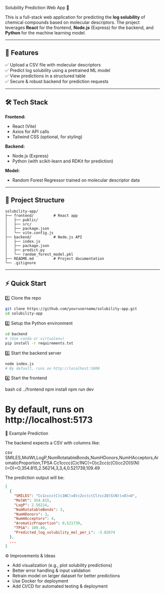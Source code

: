  Solubility Prediction Web App 🌟

This is a full-stack web application for predicting the **log solubility** of chemical compounds based on molecular descriptors. The project leverages **React** for the frontend, **Node.js** (Express) for the backend, and **Python** for the machine learning model.

---

## 🚀 Features

✅ Upload a CSV file with molecular descriptors  
✅ Predict log solubility using a pretrained ML model  
✅ View predictions in a structured table  
✅ Secure & robust backend for prediction requests  

---

## 🛠️ Tech Stack

**Frontend:**  
- React (Vite)  
- Axios for API calls  
- Tailwind CSS (optional, for styling)  

**Backend:**  
- Node.js (Express)  
- Python (with scikit-learn and RDKit for prediction)  

**Model:**  
- Random Forest Regressor trained on molecular descriptor data  

---

## 📁 Project Structure

```plaintext
solubility-app/
├── frontend/         # React app
│   ├── public/
│   ├── src/
│   ├── package.json
│   └── vite.config.js
├── backend/          # Node.js API
│   ├── index.js
│   ├── package.json
│   ├── predict.py
│   └── random_forest_model.pkl
├── README.md         # Project documentation
└── .gitignore
````

---

## ⚡️ Quick Start

1️⃣ Clone the repo

```bash
git clone https://github.com/yourusername/solubility-app.git
cd solubility-app
```

2️⃣ Setup the Python environment

```bash
cd backend
# (Use conda or virtualenv)
pip install -r requirements.txt
```

3️⃣ Start the backend server

```bash
node index.js
# By default, runs on http://localhost:5000
```
4️⃣ Start the frontend

bash
cd ../frontend
npm install
npm run dev
# By default, runs on http://localhost:5173


📝 Example Prediction

The backend expects a CSV with columns like:

csv
SMILES,MolWt,LogP,NumRotatableBonds,NumHDonors,NumHAcceptors,AromaticProportion,TPSA
Cc1cccc(C)c1NC(=O)c2cc(c(Cl)cc2O)S(N)(=O)=O,354.815,2.56214,3,3,4,0.521739,109.49


The prediction output will be:

```json
[
  {
    "SMILES": "Cc1cccc(C)c1NC(=O)c2cc(c(Cl)cc2O)S(N)(=O)=O",
    "MolWt": 354.815,
    "LogP": 2.56214,
    "NumRotatableBonds": 3,
    "NumHDonors": 3,
    "NumHAcceptors": 4,
    "AromaticProportion": 0.521739,
    "TPSA": 109.49,
    "Predicted_log_solubility_mol_per_L": -3.82674
  },
  ...
]
```

⚙️ Improvements & Ideas

* Add visualization (e.g., plot solubility predictions)
* Better error handling & input validation
* Retrain model on larger dataset for better predictions
* Use Docker for deployment
* Add CI/CD for automated testing & deployment
